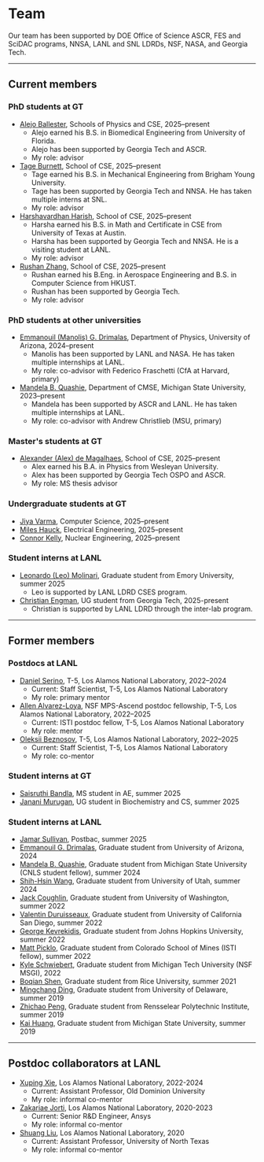 # Team

Our team has been supported by DOE Office of Science ASCR, FES and SciDAC programs, NNSA, LANL and SNL LDRDs, NSF, NASA, and Georgia Tech. 

----

## Current members

<!-- ### Postdocs -->


### PhD students at GT
* <ins>Alejo Ballester</ins>, Schools of Physics and CSE, 2025–present
    * Alejo earned his B.S. in Biomedical Engineering from University of Florida.
    * Alejo has been supported by Georgia Tech and ASCR.
    * My role: advisor
* <ins>Tage Burnett</ins>, School of CSE, 2025–present
    * Tage earned his B.S. in Mechanical Engineering from Brigham Young University.
    * Tage has been supported by Georgia Tech and NNSA. He has taken multiple interns at SNL. 
    * My role: advisor
* <ins>Harshavardhan Harish</ins>, School of CSE, 2025–present
    * Harsha earned his B.S. in Math and Certificate in CSE from University of Texas at Austin.
    * Harsha has been supported by Georgia Tech and NNSA. He is a visiting student at LANL. 
    * My role: advisor
* [<ins>Rushan Zhang</ins>](https://rzhangbq.github.io/), School of CSE, 2025–present
    * Rushan earned his B.Eng. in Aerospace Engineering and B.S. in Computer Science from HKUST.
    * Rushan has been supported by Georgia Tech.
    * My role: advisor
<!--
* <ins>Mark Zhang</ins>, School of CSE, Georgia Tech, 2025–present
    * Mark earned his B.S. in Astrophysics and B.S. in Math of Computation from UCLA.
    * My role: co-advisor (primary advisor: Spencer Bryngelson)
 -->

### PhD students at other universities
* <ins>Emmanouil (Manolis) G. Drimalas</ins>, Department of Physics, University of Arizona, 2024–present
    * Manolis has been supported by LANL and NASA. He has taken multiple internships at LANL.
    * My role: co-advisor with Federico Fraschetti (CfA at Harvard, primary)
* <ins>Mandela B. Quashie</ins>, Department of CMSE, Michigan State University, 2023–present
    * Mandela has been supported by ASCR and LANL. He has taken multiple internships at LANL.
    * My role: co-advisor with Andrew Christlieb (MSU, primary)

### Master's students at GT
* <ins>Alexander (Alex) de Magalhaes</ins>, School of CSE, 2025–present
    * Alex earned his B.A. in Physics from Wesleyan University.
    * Alex has been supported by Georgia Tech OSPO and ASCR.
    * My role: MS thesis advisor

### Undergraduate students at GT
* <ins>Jiya Varma</ins>, Computer Science, 2025–present
* <ins>Miles Hauck</ins>, Electrical Engineering, 2025–present
* <ins>Connor Kelly</ins>, Nuclear Engineering, 2025–present

### Student interns at LANL
* <ins>Leonardo (Leo) Molinari</ins>, Graduate student from Emory University, summer 2025
    * Leo is supported by LANL LDRD CSES program.
* <ins>Christian Engman</ins>, UG student from Georgia Tech, 2025-present
    * Christian is supported by LANL LDRD through the inter-lab program.

----

## Former members

### Postdocs at LANL
* [<ins>Daniel Serino</ins>](https://scholar.google.com/citations?user=TUTN7asAAAAJ&hl=en), T-5, Los Alamos National Laboratory, 2022–2024
    * Current: Staff Scientist, T-5, Los Alamos National Laboratory
    * My role: primary mentor
* [<ins>Allen Alvarez-Loya</ins>](https://scholar.google.com/citations?user=SU--HvcAAAAJ&hl=en), NSF MPS-Ascend postdoc fellowship, T-5, Los Alamos National Laboratory, 2022–2025
    * Current: ISTI postdoc fellow, T-5, Los Alamos National Laboratory
    * My role: mentor
* [<ins>Oleksii Beznosov</ins>](https://scholar.google.com/citations?user=GRvnZ4cAAAAJ&hl=en), T-5, Los Alamos National Laboratory, 2022–2025
    * Current: Staff Scientist, T-5, Los Alamos National Laboratory
    * My role: co-mentor

### Student interns at GT 
* <ins>Saisruthi Bandla</ins>, MS student in AE, summer 2025
* <ins>Janani Murugan</ins>, UG student in Biochemistry and CS, summer 2025

### Student interns at LANL
* <ins>Jamar Sullivan</ins>, Postbac, summer 2025
* <ins>Emmanouil G. Drimalas</ins>, Graduate student from University of Arizona, 2024
* <ins>Mandela B. Quashie</ins>, Graduate student from Michigan State University (CNLS student fellow), summer 2024
* [<ins>Shih-Hsin Wang</ins>](https://shihhsinwang0214.github.io/persnoal_website/), Graduate student from University of Utah, summer 2024
* <ins>Jack Coughlin</ins>, Graduate student from University of Washington, summer 2022
* [<ins>Valentin Duruisseaux</ins>](https://sites.google.com/view/valduruisseaux), Graduate student from University of California San Diego, summer 2022
* <ins>George Kevrekidis</ins>, Graduate student from Johns Hopkins University, summer 2022
* <ins>Matt Picklo</ins>, Graduate student from Colorado School of Mines (ISTI fellow), summer 2022
* [<ins>Kyle Schwiebert</ins>](https://www.ornl.gov/staff-profile/kyle-schwiebert), Graduate student from Michigan Tech University (NSF MSGI), 2022
* <ins>Boqian Shen</ins>, Graduate student from Rice University, summer 2021
* <ins>Mingchang Ding</ins>, Graduate student from University of Delaware, summer 2019
* [<ins>Zhichao Peng</ins>](https://zhichaopengmath.github.io/), Graduate student from Rensselear Polytechnic Institute, summer 2019
* <ins>Kai Huang</ins>, Graduate student from Michigan State University, summer 2019

---- 

## Postdoc collaborators at LANL
* [<ins>Xuping Xie</ins>](https://www.lions.odu.edu/~xxie/), Los Alamos National Laboratory, 2022-2024
    * Current: Assistant Professor, Old Dominion University
    * My role: informal co-mentor
* <ins>Zakariae Jorti</ins>, Los Alamos National Laboratory, 2020-2023
    * Current: Senior R&D Engineer, Ansys
    * My role: informal co-mentor
* [<ins>Shuang Liu</ins>](https://sites.math.unt.edu/~shuangliu/), Los Alamos National Laboratory, 2020
    * Current: Assistant Professor, University of North Texas
    * My role: informal co-mentor
